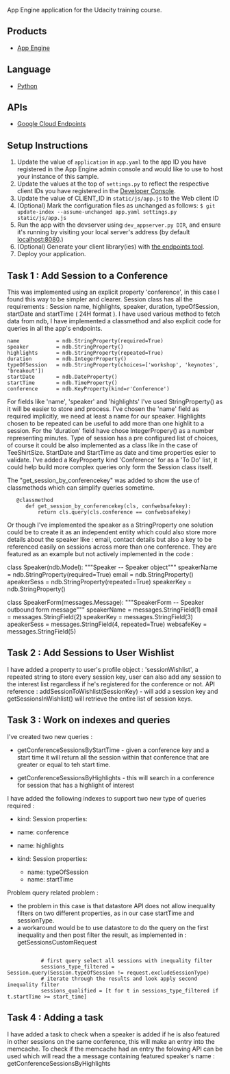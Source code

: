 App Engine application for the Udacity training course.

## Products
- [App Engine][1]

## Language
- [Python][2]

## APIs
- [Google Cloud Endpoints][3]

## Setup Instructions
1. Update the value of `application` in `app.yaml` to the app ID you
   have registered in the App Engine admin console and would like to use to host
   your instance of this sample.
1. Update the values at the top of `settings.py` to
   reflect the respective client IDs you have registered in the
   [Developer Console][4].
1. Update the value of CLIENT_ID in `static/js/app.js` to the Web client ID
1. (Optional) Mark the configuration files as unchanged as follows:
   `$ git update-index --assume-unchanged app.yaml settings.py static/js/app.js`
1. Run the app with the devserver using `dev_appserver.py DIR`, and ensure it's running by visiting your local server's address (by default [localhost:8080][5].)
1. (Optional) Generate your client library(ies) with [the endpoints tool][6].
1. Deploy your application.


[1]: https://developers.google.com/appengine
[2]: http://python.org
[3]: https://developers.google.com/appengine/docs/python/endpoints/
[4]: https://console.developers.google.com/
[5]: https://localhost:8080/
[6]: https://developers.google.com/appengine/docs/python/endpoints/endpoints_tool

## Task 1 : Add Session to a Conference

This was implemented using an explicit property 'conference', in this case I found this way to be simpler and clearer. Session class has all the requirements : Session name, highlights, speaker, duration, typeOfSession, startDate and startTime ( 24H format ). I have used various method to fetch data from ndb, I have implemented a classmethod and also explicit code for queries in all the app's endpoints.

    name            = ndb.StringProperty(required=True)
    speaker         = ndb.StringProperty()
    highlights      = ndb.StringProperty(repeated=True)
    duration        = ndb.IntegerProperty()
    typeOfSession   = ndb.StringProperty(choices=['workshop', 'keynotes', 'breakout']) 
    startDate       = ndb.DateProperty()
    startTime       = ndb.TimeProperty()
    conference      = ndb.KeyProperty(kind=r'Conference')

For fields like 'name', 'speaker' and 'highlights' I've used StringProperty() as it will be easier to store and process. I've chosen the 'name' field as required implicitly, we need at least a name for our speaker. Highlights chosen to be repeated can be useful to add more than one highlit to a session. For the 'duration' field have chose IntegerPropery() as a number representing minutes. Type of session has a pre configured list of choices, of course it could be also implemented as a class like in the case of TeeShirtSize. StartDate and StartTime as date and time properties esier to validate. I've added a KeyProperty kind 'Conference' for as a 'To Do' list, it could help build more complex queries only form the Session class itself.

The "get_session_by_conferencekey" was added to show the use of classmethods which can simplify queries sometime.

       @classmethod
          def get_session_by_conferencekey(cls, confwebsafekey):
              return cls.query(cls.conference == confwebsafekey)
  
Or though I've implemented the speaker as a StringProperty one solution could be to create it as an independent entity which could also store more details about the speaker like : email, contact details but also a key to be referenced easily on sessions across more than one conference. They are featured as an example but not actively implemented in the code :

class Speaker(ndb.Model):
    """Speaker -- Speaker object"""
    speakerName     = ndb.StringProperty(required=True)
    email           = ndb.StringProperty()
    apeakerSess     = ndb.StringProperty(repeated=True)
    speakerKey      = ndb.StringProperty()

class SpeakerForm(messages.Message):
    """SpeakerForm -- Speaker outbound form message"""
    speakerName      = messages.StringField(1)
    email            = messages.StringField(2)
    speakerKey       = messages.StringField(3)
    apeakerSess      = messages.StringField(4, repeated=True)
    websafeKey       = messages.StringField(5)


## Task 2 : Add Sessions to User Wishlist

I have added a property to user's profile object : 'sessionWishlist', a repeated string to store every session key, user can also add any session to the interest list regardless if he's registered for the conference or not.
API reference : addSessionToWishlist(SessionKey) - will add a session key and getSessionsInWishlist() will retrieve the entire list of session keys.

## Task 3 : Work on indexes and queries

 I've created two new queries :
 
 - getConferenceSessionsByStartTime - given a conference key and a start time it will return all the session within that conference that are greater or equal to teh start time.

 - getConferenceSessionsByHighlights - this will search in a conference for session that has a highlight of interest

I have added the following indexes to support two new type of queries required :

   - kind: Session
  properties:
  - name: conference
  - name: highlights

- kind: Session
  properties:
  - name: typeOfSession
  - name: startTime

Problem query related problem :
 - the problem in this case is that datastore API does not allow inequality filters on two different properties, as in our case startTime and sessionType.
 - a workaround would be to use datastore to do the query on the first inequality and then post filter the result, as implemented in : getSessionsCustomRequest
 ```

            # first query select all sessions with inequality filter
            sessions_type_filtered = Session.query(Session.typeOfSession != request.excludeSessionType)
            # iterate through the results and look apply second inequality filter
            sessions_qualified = [t for t in sessions_type_filtered if t.startTime >= start_time]
```
## Task 4 : Adding a task

I have added a task to check when a speaker is added if he is also featured in other sessions on the same conference, this will make an entry into the memcache. To check if the memcache had an entry the folowing API can be used which will read the a message containing featured speaker's name : getConferenceSessionsByHighlights
   




 


